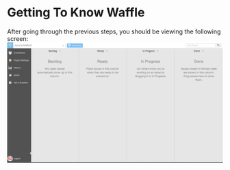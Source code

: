 # Getting To Know Waffle

After going through the previous steps, you should be viewing the following screen:
![Waffle Board](/images/w_board.png?raw=true "Waffle Board")